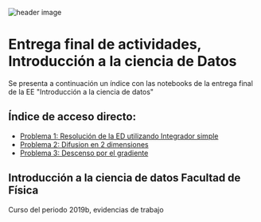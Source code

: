 ![header image](https://www.uv.mx/ffia/files/2012/09/playerLogo2.jpg)

# Entrega final de actividades, Introducción a la ciencia de Datos
Se presenta a continuación un índice con las notebooks de la entrega final de la EE "Introducción a la ciencia de datos"

## Índice de acceso directo:
- [Problema 1: Resolución de la ED utilizando Integrador simple](https://github.com/EisaacJC/Ciencia-de-Datos-Personal/blob/master/ED1.ipynb)
- [Problema 2: Difusion en 2 dimensiones](https://github.com/EisaacJC/Ciencia-de-Datos-Personal/blob/master/2D_dif.ipynb)
- [Problema 3: Descenso por el gradiente](https://github.com/EisaacJC/Ciencia-de-Datos-Personal/blob/master/Descensoxelgrad.ipynb)

## Introducción a la ciencia de datos Facultad de Física
Curso del periodo 2019b, evidencias de trabajo
